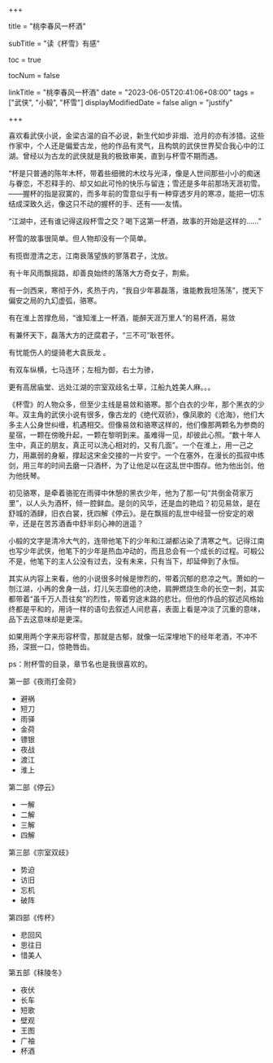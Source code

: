 +++

title = "桃李春风一杯酒"

subTitle = "读《杯雪》有感"

toc = true

tocNum = false

linkTitle = "桃李春风一杯酒"
date = "2023-06-05T20:41:06+08:00"
tags = ["武侠", "小椴",  "杯雪"]
displayModifiedDate = false
align = "justify"

+++

喜欢看武侠小说，金梁古温的自不必说，新生代如步非烟、沧月的亦有涉猎。这些作家中，个人还是偏爱古龙，他的作品有灵气，且构筑的武侠世界契合我心中的江湖。曾经以为古龙的武侠就是我的极致审美，直到与杯雪不期而遇。

“杯是只普通的陈年木杯，带着些细微的木纹与光泽，像是人世间那些小小的痴迷与眷恋，不忍释手的、却又如此可怜的快乐与留连；雪还是多年前那场天涯初雪。——握杯的指是寂寞的，而多年前的雪意似乎有一种穿透岁月的寒凉，能把一切冻结成深致久远，像这只不动的握杯的手、还有——友情。

“江湖中，还有谁记得这段杯雪之交？喝下这第一杯酒，故事的开始是这样的……” 

杯雪的故事很简单。但人物却没有一个简单。

有揽辔澄清之志，江南衰落望族的寥落君子，沈放。

有十年风雨飘摇路，却善良始终的落落大方奇女子，荆紫。

有一剑西来，寒彻于外，炙热于内，“我自少年慕磊落，谁能教我坦荡荡”，搅天下偏安之局的九幻虚弧，骆寒。

有在淮上苦撑危局，“谁知淮上一杯酒，能醉天涯万里人”的易杯酒，易敛

有兼怀天下，磊落大方的迂腐君子，“三不可”耿苍怀。

有忧能伤人的缇骑老大袁辰龙 。

有双车纵横，七马连环；左相为御，右士为骖，

更有高居庙堂、远处江湖的宗室双歧名士草，江船九姓美人麻。。。

《杯雪》的人物众多，但至少主线是易敛和骆寒。那个白衣的少年，那个黑衣的少年。双主角的武侠小说有很多，像古龙的《绝代双骄》，像凤歌的《沧海》，他们大多主人公身世纠缠，机遇相交。但像易敛和骆寒这样的，他们像那两颗名为参商的星宿，一颗在傍晚升起，一颗在黎明到来。虽难得一见，却彼此心照。“数十年人生中，真正的朋友，真正可以洗心相对的，又有几面”。一个在淮上，用一己之力，用羸弱的身躯，撑起这宋金交接的一片安宁。一个在塞外，在漫长的孤寂中练剑，用三年的时间去磨一只酒杯，为了让他足以在这乱世中图存。他为他出剑，他为他抚琴。

初见骆寒，是牵着骆驼在雨驿中休憩的黑衣少年，他为了那一句“共倒金荷家万里”，以人头为酒杯，倾一腔鲜血。是剑的风华，还是血的艳焰？初见易敛，是在舒城的酒肆，旧衣白裳，抚四解《停云》。是在飘摇的乱世中经营一份安定的艰辛，还是在苦苏酒香中舒半刻心神的逍遥？

小椴的文字是清冷大气的，连带他笔下的少年和江湖都沾染了清寒之气。记得江南也写少年武侠，他笔下的少年是热血冲动的，而且总会有一个成长的过程。可椴公不是，他笔下的主人公没有过去，没有未来，只有当下，却延伸到了永恒。

其实从内容上来看，他的小说很多时候是惨烈的，带着沉郁的悲凉之气。萧如的一刎江湖，小再的舍身一战，灯儿矢志靡他的决绝，肩胛燃烧生命的长空一刺，其实都带着“虽千万人吾往矣”的烈性，带着穷途末路的悲壮。但他的作品的叙述风格始终都是平和的，用诗一样的语句去叙述人间悲喜，表面上看是冲淡了沉重的意味，品下去这意味却是更深。

如果用两个字来形容杯雪，那就是古郁，就像一坛深埋地下的经年老酒，不冲不扬，深抿一口，惊艳唇齿。

ps：附杯雪的目录，章节名也是我很喜欢的。

第一部《夜雨打金荷》

* 避祸
* 短刀
* 雨驿
* 金荷
* 镖银
* 夜战
* 渡江
* 淮上

第二部《停云》

* 一解
* 二解
* 三解
* 四解

第三部《宗室双歧》

* 势迫
* 访旧
* 忘机
* 破阵

第四部《传杯》

* 悲回风
* 思往日
* 惜美人

第五部《秣陵冬》

* 夜伏
* 长车
* 短歌
* 壁观
* 王图
* 广袖
* 杯酒







